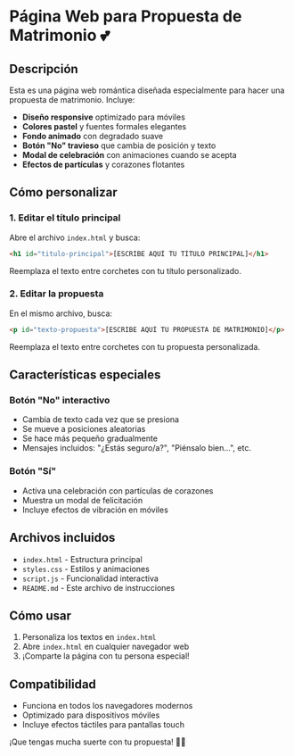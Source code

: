 # Página Web para Propuesta de Matrimonio 💕

## Descripción
Esta es una página web romántica diseñada especialmente para hacer una propuesta de matrimonio. Incluye:

- **Diseño responsive** optimizado para móviles
- **Colores pastel** y fuentes formales elegantes
- **Fondo animado** con degradado suave
- **Botón "No" travieso** que cambia de posición y texto
- **Modal de celebración** con animaciones cuando se acepta
- **Efectos de partículas** y corazones flotantes

## Cómo personalizar

### 1. Editar el título principal
Abre el archivo `index.html` y busca:
```html
<h1 id="titulo-principal">[ESCRIBE AQUÍ TU TÍTULO PRINCIPAL]</h1>
```
Reemplaza el texto entre corchetes con tu título personalizado.

### 2. Editar la propuesta
En el mismo archivo, busca:
```html
<p id="texto-propuesta">[ESCRIBE AQUÍ TU PROPUESTA DE MATRIMONIO]</p>
```
Reemplaza el texto entre corchetes con tu propuesta personalizada.

## Características especiales

### Botón "No" interactivo
- Cambia de texto cada vez que se presiona
- Se mueve a posiciones aleatorias
- Se hace más pequeño gradualmente
- Mensajes incluidos: "¿Estás seguro/a?", "Piénsalo bien...", etc.

### Botón "Sí" 
- Activa una celebración con partículas de corazones
- Muestra un modal de felicitación
- Incluye efectos de vibración en móviles

## Archivos incluidos
- `index.html` - Estructura principal
- `styles.css` - Estilos y animaciones
- `script.js` - Funcionalidad interactiva
- `README.md` - Este archivo de instrucciones

## Cómo usar
1. Personaliza los textos en `index.html`
2. Abre `index.html` en cualquier navegador web
3. ¡Comparte la página con tu persona especial!

## Compatibilidad
- Funciona en todos los navegadores modernos
- Optimizado para dispositivos móviles
- Incluye efectos táctiles para pantallas touch

¡Que tengas mucha suerte con tu propuesta! 💍✨


